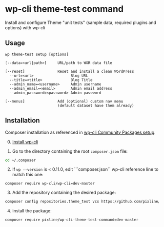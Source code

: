 # wp-cli theme-test command

Install and configure Theme "unit tests" (sample data, required plugins and options) with wp-cli

## Usage

```
wp theme-test setup [options]

[--data=<url|path>]     URL/path to WXR data file

[--reset]               Reset and install a clean WordPress
  --url=<url>                 Blog URL  
  --title=<title>             Blog Title  
  --admin_name=<username>     Admin username
  --admin_email=<email>       Admin email address
  --admin_password=<password> Admin password

[--menus]               Add (optional) custom nav menu
                        (default dataset have them already)
```

## Installation

Composer installation as referenced in [wp-cli Community Packages setup](https://github.com/wp-cli/wp-cli/wiki/Community-Packages).

0) [Install wp-cli](http://wp-cli.org#install)

1) Go to the directory containing the root `composer.json` file:

```bash
cd ~/.composer
```
2) If ```wp --version```  is < 0.11.0, edit ```composer.json`` wp-cli reference line to match this one:

```
composer require wp-cli/wp-cli=dev-master
```

3) Add the repository containing the desired package:

```bash
composer config repositories.theme_test vcs https://github.com/pixline/wp-cli-theme-test-command
```

4) Install the package:

```bash
composer require pixline/wp-cli-theme-test-command=dev-master
```
